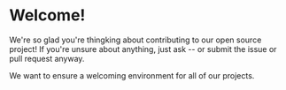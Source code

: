 # Welcome!
We're so glad you're thingking about contributing to our open source project!
If you're unsure about anything, just ask -- or submit the issue or pull request anyway.

We want to ensure a welcoming environment for all of our projects.
